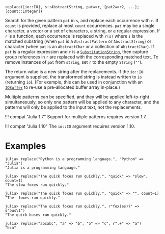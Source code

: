 ```
replace([io::IO], s::AbstractString, pat=>r, [pat2=>r2, ...]; [count::Integer])
```

Search for the given pattern `pat` in `s`, and replace each occurrence with `r`. If `count` is provided, replace at most `count` occurrences. `pat` may be a single character, a vector or a set of characters, a string, or a regular expression. If `r` is a function, each occurrence is replaced with `r(s)` where `s` is the matched substring (when `pat` is a `AbstractPattern` or `AbstractString`) or character (when `pat` is an `AbstractChar` or a collection of `AbstractChar`). If `pat` is a regular expression and `r` is a [`SubstitutionString`](@ref), then capture group references in `r` are replaced with the corresponding matched text. To remove instances of `pat` from `string`, set `r` to the empty `String` (`""`).

The return value is a new string after the replacements.  If the `io::IO` argument is supplied, the transformed string is instead written to `io` (returning `io`). (For example, this can be used in conjunction with an [`IOBuffer`](@ref) to re-use a pre-allocated buffer array in-place.)

Multiple patterns can be specified, and they will be applied left-to-right simultaneously, so only one pattern will be applied to any character, and the patterns will only be applied to the input text, not the replacements.

!!! compat "Julia 1.7"
    Support for multiple patterns requires version 1.7.


!!! compat "Julia 1.10"
    The `io::IO` argument requires version 1.10.


# Examples

```jldoctest
julia> replace("Python is a programming language.", "Python" => "Julia")
"Julia is a programming language."

julia> replace("The quick foxes run quickly.", "quick" => "slow", count=1)
"The slow foxes run quickly."

julia> replace("The quick foxes run quickly.", "quick" => "", count=1)
"The  foxes run quickly."

julia> replace("The quick foxes run quickly.", r"fox(es)?" => s"bus\1")
"The quick buses run quickly."

julia> replace("abcabc", "a" => "b", "b" => "c", r".+" => "a")
"bca"
```
